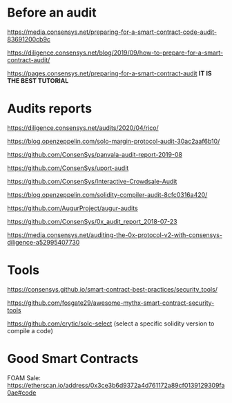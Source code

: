 # Before an audit

https://media.consensys.net/preparing-for-a-smart-contract-code-audit-83691200cb9c

https://diligence.consensys.net/blog/2019/09/how-to-prepare-for-a-smart-contract-audit/

https://pages.consensys.net/preparing-for-a-smart-contract-audit  **IT IS THE BEST TUTORIAL**

# Audits reports

https://diligence.consensys.net/audits/2020/04/rico/

https://blog.openzeppelin.com/solo-margin-protocol-audit-30ac2aaf6b10/

https://github.com/ConsenSys/panvala-audit-report-2019-08

https://github.com/ConsenSys/uport-audit

https://github.com/ConsenSys/Interactive-Crowdsale-Audit

https://blog.openzeppelin.com/solidity-compiler-audit-8cfc0316a420/

https://github.com/AugurProject/augur-audits

https://github.com/ConsenSys/0x_audit_report_2018-07-23

https://media.consensys.net/auditing-the-0x-protocol-v2-with-consensys-diligence-a52995407730

# Tools

https://consensys.github.io/smart-contract-best-practices/security_tools/

https://github.com/fosgate29/awesome-mythx-smart-contract-security-tools

https://github.com/crytic/solc-select (select a specific solidity version to compile a code)


# Good Smart Contracts
FOAM Sale: https://etherscan.io/address/0x3ce3b6d9372a4d761172a89cf0139129309fa0ae#code


